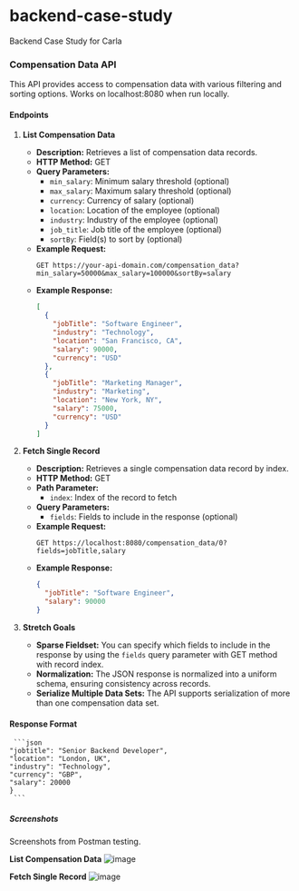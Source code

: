 # backend-case-study
Backend Case Study for Carla

### Compensation Data API

This API provides access to compensation data with various filtering and sorting options.
Works on localhost:8080 when run locally.

#### Endpoints

1. **List Compensation Data**
   - **Description:** Retrieves a list of compensation data records.
   - **HTTP Method:** GET
   - **Query Parameters:**
     - `min_salary`: Minimum salary threshold (optional)
     - `max_salary`: Maximum salary threshold (optional)
     - `currency`: Currency of salary (optional)
     - `location`: Location of the employee (optional)
     - `industry`: Industry of the employee (optional)
     - `job_title`: Job title of the employee (optional)
     - `sortBy`: Field(s) to sort by (optional)
   - **Example Request:**
     ```
     GET https://your-api-domain.com/compensation_data?min_salary=50000&max_salary=100000&sortBy=salary
     ```
   - **Example Response:**
     ```json
     [
       {
         "jobTitle": "Software Engineer",
         "industry": "Technology",
         "location": "San Francisco, CA",
         "salary": 90000,
         "currency": "USD"
       },
       {
         "jobTitle": "Marketing Manager",
         "industry": "Marketing",
         "location": "New York, NY",
         "salary": 75000,
         "currency": "USD"
       }
     ]
     ```

2. **Fetch Single Record**
   - **Description:** Retrieves a single compensation data record by index.
   - **HTTP Method:** GET
   - **Path Parameter:**
     - `index`: Index of the record to fetch
   - **Query Parameters:**
     - `fields`: Fields to include in the response (optional)
   - **Example Request:**
     ```
     GET https://localhost:8080/compensation_data/0?fields=jobTitle,salary
     ```
   - **Example Response:**
     ```json
     {
       "jobTitle": "Software Engineer",
       "salary": 90000
     }
     ```

3. **Stretch Goals**
   - **Sparse Fieldset:** You can specify which fields to include in the response by using the `fields` query parameter with GET method with record index.
   - **Normalization:** The JSON response is normalized into a uniform schema, ensuring consistency across records.
   - **Serialize Multiple Data Sets:** The API supports serialization of more than one compensation data set.

#### Response Format
     ```json
    "jobtitle": "Senior Backend Developer",
    "location": "London, UK",
    "industry": "Technology",
    "currency": "GBP",
    "salary": 20000
    }
     ```
##### Screenshots

Screenshots from Postman testing.

**List Compensation Data**
![image](https://github.com/cemrecodes/backend-case-study/assets/83655146/7941255b-b85a-4d5f-8eff-5859f33e12da)

**Fetch Single Record**
![image](https://github.com/cemrecodes/backend-case-study/assets/83655146/79fd9ce3-595f-45b3-a5ea-78fd4984eecb)


